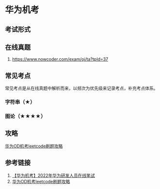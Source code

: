 # 华为机考


## 考试形式



## 在线真题
1. https://www.nowcoder.com/exam/oj/ta?tpId=37


## 常见考点

常见考点是从在线真题中解析而来，以频次为优先级来记录考点，补充考点体系。


### 字符串（★）



### 图论（★★★★）


## 攻略
[华为OD机考leetcode刷题攻略](https://www.nowcoder.com/discuss/359355860999593984?sourceSSR=users)

## 参考链接
1. [【华为机考】2022年华为研发人员在线笔试](https://blog.csdn.net/Helentlick/article/details/123540863)
2. [华为OD机考leetcode刷题攻略](https://www.nowcoder.com/discuss/359355860999593984?sourceSSR=users)